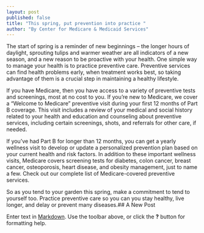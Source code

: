 ```yaml
---
layout: post
published: false
title: "This spring, put prevention into practice "
author: "By Center for Medicare & Medicaid Services"
---
```


The start of spring is a reminder of new beginnings – the longer hours of daylight, sprouting tulips and warmer weather are all indicators of a new season, and a new reason to be proactive with your health. One simple way to manage your health is to practice preventive care. Preventive services can find health problems early, when treatment works best, so taking advantage of them is a crucial step in maintaining a healthy lifestyle.

If you have Medicare, then you have access to a variety of preventive tests and screenings, most at no cost to you. If you’re new to Medicare, we cover a “Welcome to Medicare” preventive visit during your first 12 months of Part B coverage. This visit includes a review of your medical and social history related to your health and education and counseling about preventive services, including certain screenings, shots, and referrals for other care, if needed.

If you’ve had Part B for longer than 12 months, you can get a yearly wellness visit to develop or update a personalized prevention plan based on your current health and risk factors. In addition to these important wellness visits, Medicare covers screening tests for diabetes, colon cancer, breast cancer, osteoporosis, heart disease, and obesity management, just to name a few. Check out our complete list of Medicare-covered preventive services.

So as you tend to your garden this spring, make a commitment to tend to yourself too. Practice preventive care so you can you stay healthy, live longer, and delay or prevent many diseases.## A New Post

Enter text in [Markdown](http://daringfireball.net/projects/markdown/). Use the toolbar above, or click the **?** button for formatting help.
